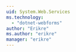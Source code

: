 ```yaml
---
uid: System.Web.Services
ms.technology: 
  - "dotnet-webforms"
author: "Erikre"
ms.author: "erikre"
manager: "erikre"
---
```

